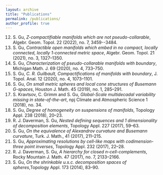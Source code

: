 ```yaml
---
layout: archive
title: "Publications"
permalink: /publications/
author_profile: true
---
```

12. S. Gu, <i>Z-compactifiable manifolds which are not pseudo-collarable</i>, Algebr. Geom. Topol. 22 (2022), no. 7, 3459--3484. <br>
11. S. Gu, <i>Contractible open manifolds which embed in no compact, locally connected, locally 1-connected metric space</i>, Algebr. Geom. Topol. 21 (2021), no. 3, 1327–1350.<br>
10. S. Gu, <i>Characterization of pseudo-collarable manifolds with boundary</i>, Michigan Math. J. 69 (2020), no. 4, 733–750.<br>
9. S. Gu, <i>C. R. Guilbault, Compactifications of manifolds with boundary</i>, J. Topol. Anal. 12 (2020), no. 4, 1073–1101.<br>
8. S. Gu, <i>On small metric spheres and local cone structures of Busemann G-spaces</i>, Houston J. Math. 45 (2019), no. 1, 285–291.<br>
7. S. Kravtsov, C. Grimm and S. Gu, <i>Global-Scale multidecadal variability missing in state-of-the-art</i>, npj Climate and Atmospheric Science 1 (2018), no. 34.<br>
6. S. Gu, <i>Degree of homogeneity on suspensions of manifolds</i>, Topology Appl. 238 (2018), 20–23.<br>
5. R. J. Daverman, S. Gu, <i>Nested defining sequences and 1 dimensionality of decomposition elements</i>, Topology Appl. 227 (2017), 59–63.<br>
4. S. Gu, <i>On the equivalence of Alexandrov curvature and Busemann curvature</i>, Turk. J. Math., 41 (2017), 211–215.<br>
3. S. Gu, <i>Approximating resolutions by cell-like maps with codimension-three point inverses</i>, Topology Appl. 232 (2017), 22–28.<br>
2. R. J. Daverman, S. Gu, <i>A hierarchy for closed n-cell-complements</i>, Rocky Mountain J. Math. 47 (2017), no. 7, 2133–2166.<br>
1. S. Gu, <i>On the shrinkable u.s.c. decomposition spaces of spheres</i>,Topology Appl. 173 (2014), 83–90.<br>

